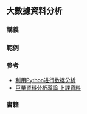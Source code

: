 ## 大數據資料分析
### 講義
### 範例
### 參考
* [利用Python进行数据分析](https://github.com/BrambleXu/pydata-notebook)
* [巨量資料分析導論 上課資料](https://github.com/victorgau/BigData20180301)
### 書籍
